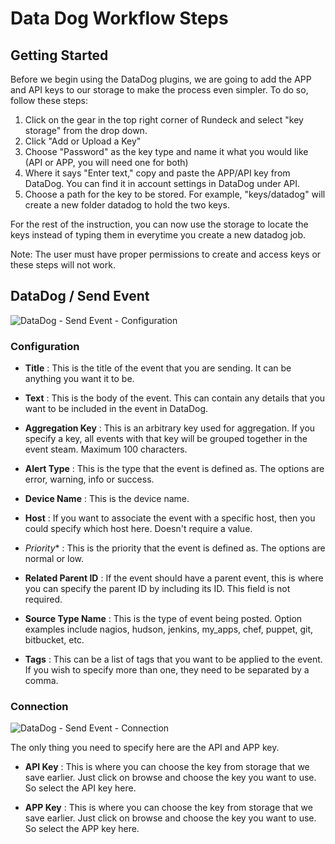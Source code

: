 # Data Dog Workflow Steps

## Getting Started

Before we begin using the DataDog plugins, we are going to add the APP and API keys to our storage to make the process even simpler. To do so, follow these steps: 

1. Click on the gear in the top right corner of Rundeck and select "key storage" from the drop down. 
2. Click "Add or Upload a Key"
3. Choose "Password" as the key type and name it what you would like (API or APP, you will need one for both)
4. Where it says "Enter text," copy and paste the APP/API key from DataDog. You can find it in account settings in DataDog under API.
5. Choose a path for the key to be stored. For example, "keys/datadog" will create a new folder datadog to hold the two keys.

For the rest of the instruction, you can now use the storage to locate the keys instead of typing them in everytime you create a new datadog job.

Note:  The user must have proper permissions to create and access keys or these steps will not work.

## DataDog / Send Event

![DataDog - Send Event - Configuration](~@assets/img/datadog_send.png)

### Configuration

- **Title**
: This is the title of the event that you are sending. It can be anything you want it to be. 

- **Text**
: This is the body of the event. This can contain any details that you want to be included in the event in DataDog.

- **Aggregation Key**
: This is an arbitrary key used for aggregation. If you specify a key, all events with that key will be grouped together in the event steam. Maximum 100 characters.

- **Alert Type**
: This is the type that the event is defined as. The options are error, warning, info or success. 

- **Device Name**
: This is the device name.

- **Host**
: If you want to associate the event with a specific host, then you could specify which host here. Doesn't require a value.

- *Priority**
: This is the priority that the event is defined as. The options are normal or low.

- **Related Parent ID**
: If the event should have a parent event, this is where you can specify the parent ID by including its ID. This field is not required.

- **Source Type Name**
: This is the type of event being posted. Option examples include nagios, hudson, jenkins, my_apps, chef, puppet, git, bitbucket, etc.

- **Tags**
: This can be a list of tags that you want to be applied to the event. If you wish to specify more than one, they need to be separated by a comma.

### Connection

![DataDog - Send Event - Connection](~@assets/img/datadog_connection.png)

The only thing you need to specify here are the API and APP key.
  
- **API Key**
: This is where you can choose the key from storage that we save earlier. Just click on browse and choose the key you want to use. So select the API key here. 
   
- **APP Key**
: This is where you can choose the key from storage that we save earlier. Just click on browse and choose the key you want to use. So select the APP key here. 
